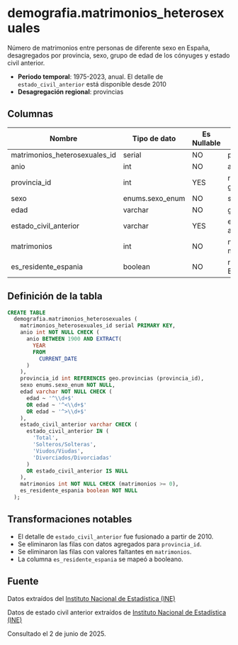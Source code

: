 # demografia.matrimonios_heterosexuales

Número de matrimonios entre personas de diferente sexo en España, desagregados por provincia, sexo, grupo de edad de los cónyuges y estado civil anterior.

- **Periodo temporal**: 1975-2023, anual. El detalle de `estado_civil_anterior` está disponible desde 2010
- **Desagregación regional**: provincias

## Columnas

| Nombre | Tipo de dato | Es Nullable | Descripción |
| --- | --- | --- | --- |
| matrimonios_heterosexuales_id | serial | NO | primary key |
| anio | int | NO | año |
| provincia_id | int | YES | referencia a geo.provincias |
| sexo | enums.sexo_enum | NO | sexo |
| edad | varchar | NO | grupo de edad |
| estado_civil_anterior | varchar | YES | estado civil anterior |
| matrimonios | int | NO | número de matrimonios |
| es_residente_espania | boolean | NO | residente en España |

## Definición de la tabla

```sql
CREATE TABLE
  demografia.matrimonios_heterosexuales (
    matrimonios_heterosexuales_id serial PRIMARY KEY,
    anio int NOT NULL CHECK (
      anio BETWEEN 1900 AND EXTRACT(
        YEAR
        FROM
          CURRENT_DATE
      )
    ),
    provincia_id int REFERENCES geo.provincias (provincia_id),
    sexo enums.sexo_enum NOT NULL,
    edad varchar NOT NULL CHECK (
      edad ~ '^\\d+$'
      OR edad ~ '^<\\d+$'
      OR edad ~ '^>\\d+$'
    ),
    estado_civil_anterior varchar CHECK (
      estado_civil_anterior IN (
        'Total',
        'Solteros/Solteras',
        'Viudos/Viudas',
        'Divorciados/Divorciadas'
      )
      OR estado_civil_anterior IS NULL
    ),
    matrimonios int NOT NULL CHECK (matrimonios >= 0),
    es_residente_espania boolean NOT NULL
  );
```

## Transformaciones notables

- El detalle de `estado_civil_anterior` fue fusionado a partir de 2010.
- Se eliminaron las filas con datos agregados para `provincia_id`.
- Se eliminaron las filas con valores faltantes en `matrimonios`.
- La columna `es_residente_espania` se mapeó a booleano.

## Fuente

Datos extraídos del <a href="https://www.ine.es/jaxiT3/Tabla.htm?t=6532&L=0" target="_blank">Instituto Nacional de Estadística (INE)</a>

Datos de estado civil anterior extraídos de <a href="https://ine.es/jaxiT3/Tabla.htm?t=32879" target="_blank">Instituto Nacional de Estadística (INE)</a>

Consultado el 2 de junio de 2025.
